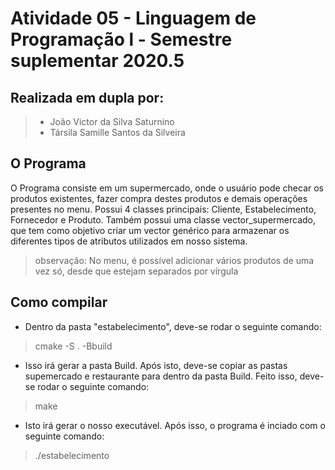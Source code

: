 # Atividade 05 - Linguagem de Programação l - Semestre suplementar 2020.5
## Realizada em dupla por:
> - João Victor da Silva Saturnino
> - Társila Samille Santos da Silveira
## O Programa
O Programa consiste em um supermercado, onde o usuário pode checar os produtos existentes, fazer compra destes produtos e demais operações presentes no menu. Possui 4 classes principais: Cliente, Estabelecimento, Fornecedor e Produto. Também possui uma classe vector_supermercado, que tem como objetivo criar um vector genérico para armazenar os diferentes tipos de atributos utilizados em nosso sistema.
 >observação: No menu, é possível adicionar vários produtos de uma vez só, desde que estejam separados por vírgula 

## Como compilar
- Dentro da pasta "estabelecimento", deve-se rodar o seguinte comando:
 > cmake -S . -Bbuild
- Isso irá gerar a pasta Build. Após isto, deve-se copiar as pastas supemercado e restaurante para dentro da pasta Build. Feito isso, deve-se rodar o seguinte comando:
 > make
- Isto irá gerar o nosso executável. Após isso, o programa é inciado com o seguinte comando:
 > ./estabelecimento